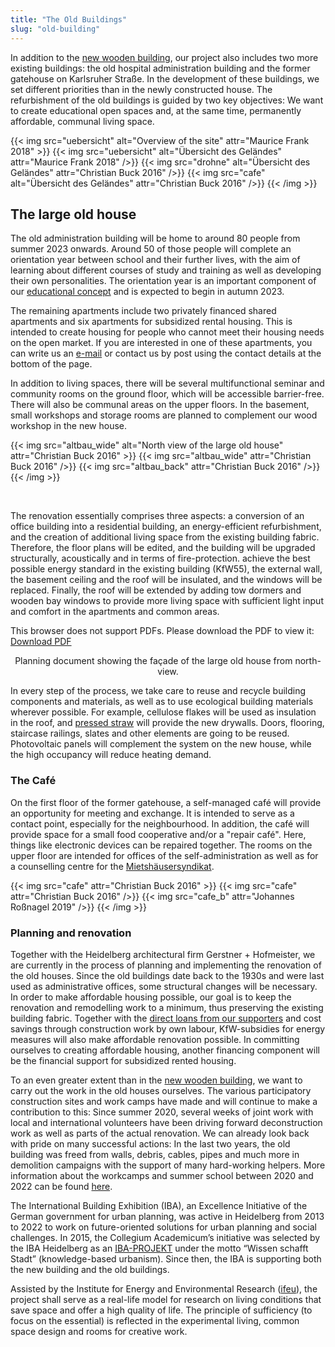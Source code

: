 ```yaml
---
title: "The Old Buildings"
slug: "old-building"
---
```

In addition to the [new wooden building](/en/new-building), our project also includes two more existing buildings: 
the old hospital administration building and the former gatehouse on Karlsruher Straße. 
In the development of these buildings, we set different priorities than in the newly constructed house. 
The refurbishment of the old buildings is guided by two key objectives: We want to create educational open spaces and, at the same time, permanently affordable, communal living space.

{{< img src="uebersicht" alt="Overview of the site" attr="Maurice Frank 2018" >}}
    {{< img src="uebersicht" alt="Übersicht des Geländes" attr="Maurice Frank 2018" />}}
    {{< img src="drohne" alt="Übersicht des Geländes" attr="Christian Buck 2016" />}}
    {{< img src="cafe" alt="Übersicht des Geländes" attr="Christian Buck 2016" />}}
{{< /img >}}

## The large old house

The old administration building will be home to around 80 people from summer 2023 onwards.
Around 50 of those people will complete an orientation year between school and their further lives, with the aim of
learning about different courses of study and training as well as developing their own personalities.
The orientation year is an important component of our [educational concept](/en/education) and is expected to begin in autumn 2023.

The remaining apartments include two privately financed shared apartments and six apartments for subsidized rental housing.
This is intended to create housing for people who cannot meet their housing needs on the open market.
If you are interested in one of these apartments, you can write us an [e-mail](mailto:kontakt@collegiumacademicum.de) or
contact us by post using the contact details at the bottom of the page.

In addition to living spaces, there will be several multifunctional seminar and community rooms on the ground floor,
which will be accessible barrier-free. There will also be communal areas on the upper floors. 
In the basement, small workshops and storage rooms are planned to complement our wood workshop in the new house.

{{< img src="altbau_wide" alt="North view of the large old house" attr="Christian Buck 2016" >}}
    {{< img src="altbau_wide" attr="Christian Buck 2016" />}}
    {{< img src="altbau_back" attr="Christian Buck 2016" />}}
{{< /img >}}

<br>

The renovation essentially comprises three aspects: a conversion of an office building into a residential building, 
an energy-efficient refurbishment, and the creation of additional living space from the existing building fabric.
Therefore, the floor plans will be edited, and the building will be upgraded structurally, acoustically and in terms
of fire-protection. achieve the best possible energy standard in the existing building (KfW55), the external wall, the
basement ceiling and the roof will be insulated, and the windows will be replaced. 
Finally, the roof will be extended by adding tow dormers and wooden bay windows to provide more living space with
sufficient light input and comfort in the apartments and common areas.

<object data="altbau_fassade_nord.pdf" type="application/pdf" width="100%" height="100%">
    This browser does not support PDFs. Please download the PDF to view it: <a href="altbau_fassade_nord.pdf">Download PDF</a>
</object>
<p><center>Planning document showing the façade of the large old house from north-view. </center></p>

In every step of the process, we take care to reuse and recycle building components and materials, as well as to use 
ecological building materials wherever possible. For example, cellulose flakes will be used as insulation in the roof,
and [pressed straw](https://stramentec.com/) will provide the new drywalls. Doors, flooring, staircase railings, slates and other elements are
going to be reused. Photovoltaic panels will complement the system on the new house, while the high occupancy will
reduce heating demand.

### The Café

On the first floor of the former gatehouse, a self-managed café will provide an opportunity for meeting and exchange.
It is intended to serve as a contact point, especially for the neighbourhood. In addition, the café will provide space
for a small food cooperative and/or a "repair café". Here, things like electronic devices can be repaired together.
The rooms on the upper floor are intended for offices of the self-administration as well as for a counselling centre
for the [Mietshäusersyndikat](https://www.syndikat.org/en/).

{{< img src="cafe" attr="Christian Buck 2016" >}}
    {{< img src="cafe" attr="Christian Buck 2016" />}}
    {{< img src="cafe_b" attr="Johannes Roßnagel 2019" />}}
{{< /img >}}

### Planning and renovation

Together with the Heidelberg architectural firm Gerstner + Hofmeister, we are currently in the process of planning and
implementing the renovation of the old houses.
Since the old buildings date back to the 1930s and were last used as administrative offices, some structural changes
will be necessary. In order to make affordable housing possible, our goal is to keep the renovation and remodelling
work to a minimum, thus preserving the existing building fabric.
Together with the [direct loans from our supporters](/en/direct-loans/) and cost savings through construction work by
own labour, KfW-subsidies for energy measures will also make affordable renovation possible.
In committing ourselves to creating affordable housing, another financing component will be the financial support for
subsidized rented housing.

To an even greater extent than in the <a href="/en/new-building">new wooden building</a>, we want to carry out the work in the
old houses ourselves. The various participatory construction sites and work camps have made and will continue to make a
contribution to this:
Since summer 2020, several weeks of joint work with local and international volunteers have been driving forward
deconstruction work as well as parts of the actual renovation. We can already look back with pride on many successful
actions: In the last two years, the old building was freed from walls, debris, cables, pipes and much more in demolition
campaigns with the support of many hard-working helpers. More information about the workcamps and summer school between 
2020 and 2022 can be found <a href="/aktionen">here</a>.

The International Building Exhibition (IBA), an Excellence Initiative of the German government
for urban planning, was active in Heidelberg from 2013 to 2022 to work on future-oriented solutions for urban planning
and social challenges.
In 2015, the Collegium Academicum’s initiative was selected by the IBA Heidelberg as an
[IBA-PROJEKT](https://iba.heidelberg.de/de/projekte/collegium-academicum) under the motto “Wissen schafft Stadt”
(knowledge-based urbanism). Since then, the IBA is supporting both the new building and the old buildings. 

Assisted by the Institute for Energy and Environmental Research ([ifeu](https://www.ifeu.de/projekt/suprastadt/)), the
project shall serve as a real-life model for research on living conditions that save space and offer a high quality of life.
The principle of sufficiency (to focus on the essential) is reflected in the experimental living, common space design
and rooms for creative work.
